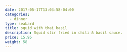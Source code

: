 ```yaml
---
date: 2017-05-17T13:03:58-04:00
categories:
  - dinner
type: seabard
title: squid with thai basil
description: Squid stir fried in chili & basil sauce.
price: 15.95
weight: 58
---
```

